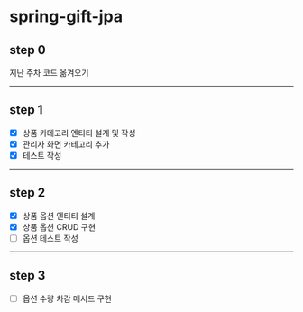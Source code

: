 # spring-gift-jpa

## step 0

지난 주차 코드 옮겨오기

---

## step 1

- [x] 상품 카테고리 엔티티 설계 및 작성
- [x] 관리자 화면 카테고리 추가
- [x] 테스트 작성

---

## step 2

- [x] 상품 옵션 엔티티 설계
- [x] 상품 옵션 CRUD 구현
- [ ] 옵션 테스트 작성

---

## step 3

- [ ] 옵션 수량 차감 메서드 구현
